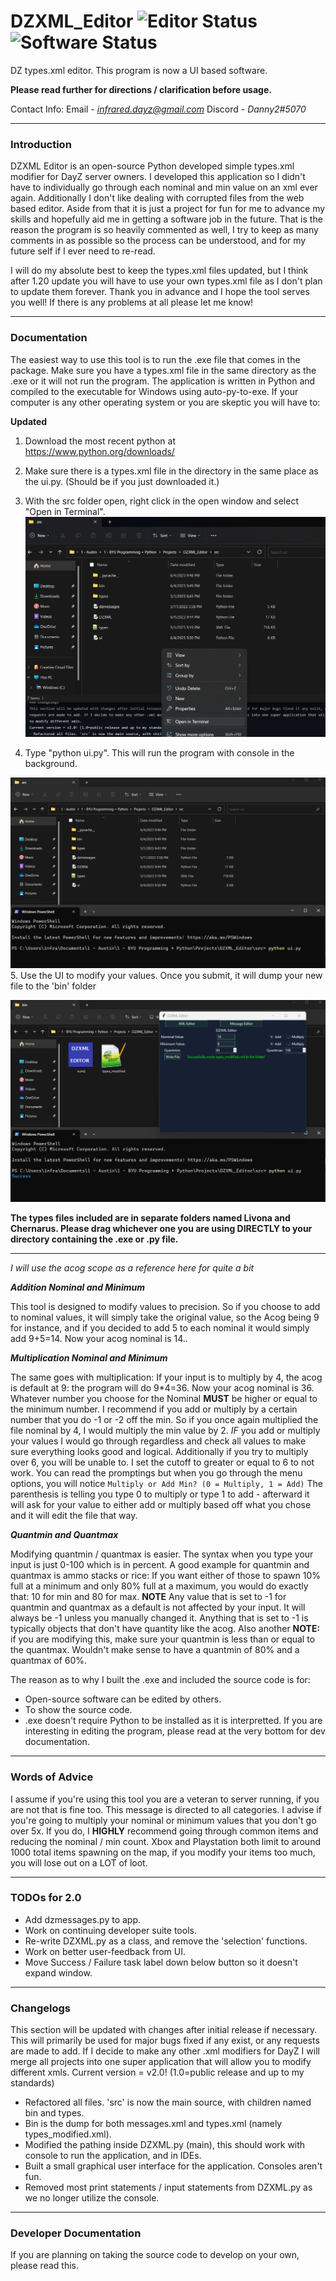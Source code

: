 # DZXML_Editor ![Editor Status](https://img.shields.io/badge/Editor-Passing-brightgreen) ![Software Status](https://img.shields.io/badge/Software-WIP-yellow)

DZ types.xml editor. This program is now a UI based software.

**Please read further for directions / clarification before usage.**

Contact Info:
Email - *infrared.dayz@gmail.com*
Discord - *Danny2#5070*

---

### Introduction
DZXML Editor is an open-source Python developed simple types.xml modifier for DayZ server owners. I developed this
application so I didn't have to individually go through each nominal and min value on an xml ever again. Additionally
I don't like dealing with corrupted files from the web based editor. Aside from that it is just a project for fun for me to advance my skills and hopefully aid me in getting a software job in the future. That is the reason the program is so heavily commented as well, I try to keep as many comments in as possible so the process can be understood, and for my future self if I ever need to re-read.

I will do my absolute best to keep the types.xml files updated, but I think after 1.20 update you will have to use your own types.xml file as I don't plan to update them forever. Thank you in advance and I hope the tool serves you well! If there is any problems at all please let me know!

---

### Documentation

The easiest way to use this tool is to run the .exe file that comes in the package. Make sure you have a types.xml file
in the same directory as the .exe or it will not run the program. The application is written in Python and compiled to the
executable for Windows using auto-py-to-exe. If your computer is any other operating system or you are skeptic you will have to:

**Updated**
1. Download the most recent python at https://www.python.org/downloads/
2. Make sure there is a types.xml file in the directory in the same place as the ui.py. (Should be if you just downloaded it.)
3. With the src folder open, right click in the open window and select "Open in Terminal".
![alt text](https://github.com/AustinCBYUi/DZXML_editor/blob/main/src/bin/piccer1.png?raw=true)

4. Type "python ui.py". This will run the program with console in the background.

![alt text](https://github.com/AustinCBYUi/DZXML_editor/blob/main/src/bin/pic2.png?raw=true)
5. Use the UI to modify your values. Once you submit, it will dump your new file to the 'bin' folder

![alt text](https://github.com/AustinCBYUi/DZXML_editor/blob/main/src/bin/pic3.png?raw=true)

**The types files included are in separate folders named Livona and Chernarus. Please drag whichever one you are using DIRECTLY to your directory containing the .exe or .py file.**

----------

*I will use the acog scope as a reference here for quite a bit*

***Addition Nominal and Minimum***

This tool is designed to modify values to precision. So if you choose to add to nominal values, it will simply take the original
value, so the Acog being 9 for instance, and if you decided to add 5 to each nominal it would simply add 9+5=14. Now your acog
nominal is 14..

***Multiplication Nominal and Minimum***

The same goes with multiplication: If your input is to multiply by 4, the acog is default at 9: the program will do 9*4=36. Now
your acog nominal is 36.
Whatever number you choose for the Nominal **MUST** be higher or equal to the minimum number. I recommend if you add or multiply
by a certain number that you do -1 or -2 off the min. So if you once again multiplied the file nominal by 4, I would multiply the
min value by 2. *IF* you add or multiply your values I would go through regardless and check all values to make sure everything looks good and logical. Additionally if you try to multiply over 6, you will be unable to. I set the cutoff to greater or equal to 6 to not work.
You can read the promptings but when you go through the menu options, you will notice `Multiply or Add Min? (0 = Multiply, 1 = Add)` The parenthesis is telling you type 0 to multiply or type 1 to add - afterward it will ask for your value to either add or multiply based off what you chose and it will edit the file that way.

***Quantmin and Quantmax***

Modifying quantmin / quantmax is easier. The syntax when you type your input is just 0-100 which is in percent. A good example for quantmin and quantmax is ammo stacks or rice: If you want either of those to spawn 10% full at a minimum and only 80% full at a maximum, you would do exactly that: 10 for min and 80 for max. **NOTE** Any value that is set to -1 for quantmin and quantmax as a default is not affected by your input. It will always be -1 unless you manually changed it. Anything that is set to -1 is typically objects that don't have quantity like the acog. Also another **NOTE:** if you are modifying this, make sure your quantmin is less than or equal to the quantmax. Wouldn't make sense to have a quantmin of 80% and a quantmax of 60%.


The reason as to why I built the .exe and included the source code is for:
- Open-source software can be edited by others.
- To show the source code.
- .exe doesn't require Python to be installed as it is interpretted.
If you are interesting in editing the program, please read at the very bottom for dev documentation.

---

### Words of Advice
I assume if you're using this tool you are a veteran to server running, if you are not that is fine too. This message is
directed to all categories. I advise if you're going to multiply your nominal or minimum values that you don't go over 5x.
If you do, I **HIGHLY** recommend going through common items and reducing the nominal / min count. Xbox and Playstation both
limit to around 1000 total items spawning on the map, if you modify your items too much, you will lose out on a LOT of loot.

---

### TODOs for 2.0
- Add dzmessages.py to app.
- Work on continuing developer suite tools.
- Re-write DZXML.py as a class, and remove the 'selection' functions.
- Work on better user-feedback from UI.
- Move Success / Failure task label down below button so it doesn't expand window.

---

### Changelogs
This section will be updated with changes after initial release if necessary. This will primarily be used for major bugs fixed if any exist, or any requests are made to add. If I decide to make any other .xml modifiers for DayZ I will merge all projects into one super application that will allow you to modify different xmls.
Current version = v2.0! (1.0=public release and up to my standards)
- Refactored all files. 'src' is now the main source, with children named bin and types.
- Bin is the dump for both messages.xml and types.xml (namely types_modified.xml).
- Modified the pathing inside DZXML.py (main), this should work with console to run the application, and in IDEs.
- Built a small graphical user interface for the application. Consoles aren't fun.
- Removed most print statements / input statements from DZXML.py as we no longer utilize the console.

---

### Developer Documentation
If you are planning on taking the source code to develop on your own, please read this.
